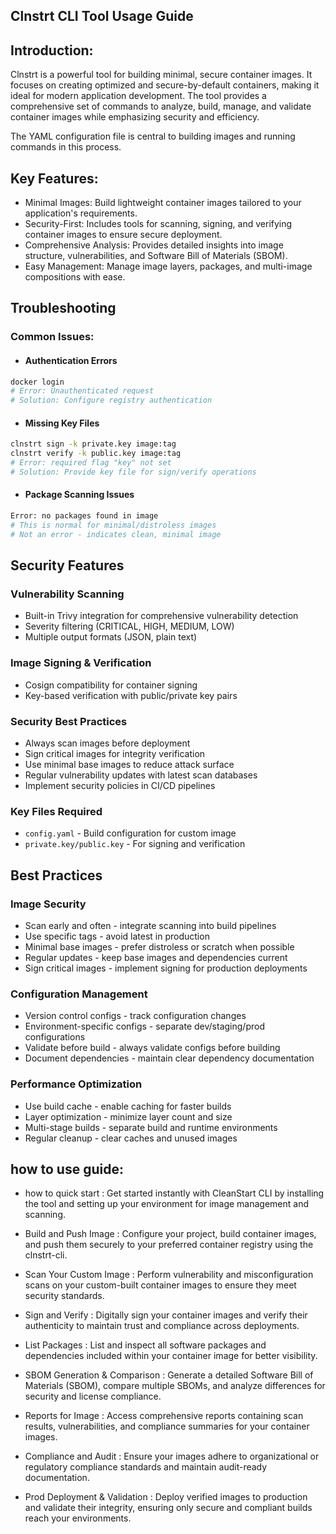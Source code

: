 ## Clnstrt CLI Tool Usage Guide

## Introduction:
Clnstrt is a powerful tool for building minimal, secure container images. It focuses on creating optimized and secure-by-default containers, making it ideal for modern application development. The tool provides a comprehensive set of commands to analyze, build, manage, and validate container images while emphasizing security and efficiency.

The YAML configuration file is central to building images and running commands in this process.

## Key Features:
- Minimal Images: Build lightweight container images tailored to your application's requirements.
- Security-First: Includes tools for scanning, signing, and verifying container images to ensure secure deployment.
- Comprehensive Analysis: Provides detailed insights into image structure, vulnerabilities, and Software Bill of Materials (SBOM).
- Easy Management: Manage image layers, packages, and multi-image compositions with ease.


## Troubleshooting

### Common Issues:

- #### Authentication Errors

```bash
docker login
# Error: Unauthenticated request
# Solution: Configure registry authentication
```

- #### Missing Key Files

```bash
clnstrt sign -k private.key image:tag
clnstrt verify -k public.key image:tag
# Error: required flag "key" not set
# Solution: Provide key file for sign/verify operations
```

- #### Package Scanning Issues

```bash
Error: no packages found in image
# This is normal for minimal/distroless images
# Not an error - indicates clean, minimal image
```

## Security Features

### Vulnerability Scanning

- Built-in Trivy integration for comprehensive vulnerability detection
- Severity filtering (CRITICAL, HIGH, MEDIUM, LOW)
- Multiple output formats (JSON, plain text)

### Image Signing & Verification

- Cosign compatibility for container signing
- Key-based verification with public/private key pairs

### Security Best Practices

- Always scan images before deployment
- Sign critical images for integrity verification
- Use minimal base images to reduce attack surface
- Regular vulnerability updates with latest scan databases
- Implement security policies in CI/CD pipelines


### Key Files Required

- `config.yaml` - Build configuration for custom image
- `private.key/public.key` - For signing and verification

## Best Practices

### Image Security

- Scan early and often - integrate scanning into build pipelines
- Use specific tags - avoid latest in production
- Minimal base images - prefer distroless or scratch when possible
- Regular updates - keep base images and dependencies current
- Sign critical images - implement signing for production deployments

### Configuration Management

- Version control configs - track configuration changes
- Environment-specific configs - separate dev/staging/prod configurations
- Validate before build - always validate configs before building
- Document dependencies - maintain clear dependency documentation

### Performance Optimization

- Use build cache - enable caching for faster builds
- Layer optimization - minimize layer count and size
- Multi-stage builds - separate build and runtime environments
- Regular cleanup - clear caches and unused images


## how to use guide:

- how to quick start : Get started instantly with CleanStart CLI by installing the tool and setting up your environment for image management and scanning.

- Build and Push Image : Configure your project, build container images, and push them securely to your preferred container registry using the clnstrt-cli.

- Scan Your Custom Image : Perform vulnerability and misconfiguration scans on your custom-built container images to ensure they meet security standards.

- Sign and Verify : Digitally sign your container images and verify their authenticity to maintain trust and compliance across deployments.

- List Packages : List and inspect all software packages and dependencies included within your container image for better visibility.

- SBOM Generation & Comparison : Generate a detailed Software Bill of Materials (SBOM), compare multiple SBOMs, and analyze differences for security and license compliance.

- Reports for Image : Access comprehensive reports containing scan results, vulnerabilities, and compliance summaries for your container images.

- Compliance and Audit : Ensure your images adhere to organizational or regulatory compliance standards and maintain audit-ready documentation.

- Prod Deployment & Validation : Deploy verified images to production and validate their integrity, ensuring only secure and compliant builds reach your environments.